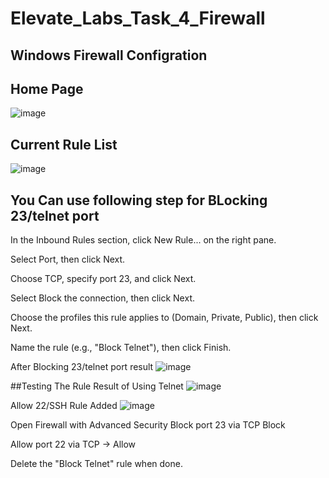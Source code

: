 # Elevate_Labs_Task_4_Firewall
## Windows Firewall Configration 
## Home Page
![image](https://github.com/user-attachments/assets/05196867-de2e-4999-bacc-ca2146a3f205)
## Current Rule List
![image](https://github.com/user-attachments/assets/9215b9b6-c0c7-4f42-87ba-362d250af328)

## You Can use following step for BLocking 23/telnet port
In the Inbound Rules section, click New Rule... on the right pane.

Select Port, then click Next.

Choose TCP, specify port 23, and click Next.

Select Block the connection, then click Next.

Choose the profiles this rule applies to (Domain, Private, Public), then click Next.

Name the rule (e.g., "Block Telnet"), then click Finish.

After Blocking 23/telnet port  result
![image](https://github.com/user-attachments/assets/d76e7954-0235-46f7-ba01-19ed744c7c3b)

##Testing The Rule Result of Using Telnet 
![image](https://github.com/user-attachments/assets/c811fd48-b161-4d7e-81a7-654ab96bfbd8)

Allow 22/SSH Rule Added 
![image](https://github.com/user-attachments/assets/0912abdd-22c9-4d88-bebd-57a19bbaea0a)

Open Firewall with Advanced Security
Block port 23 via TCP Block 

Allow port 22 via TCP → Allow 

Delete the "Block Telnet" rule when done.





